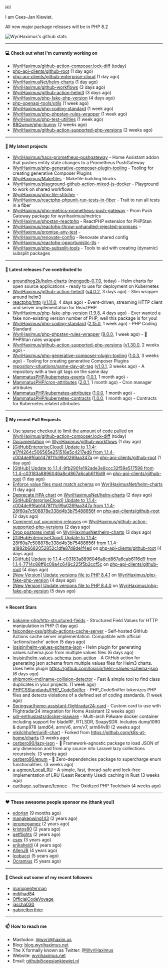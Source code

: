 Hi!

I am Cees-Jan Kiewiet.

All new major package releases will be in PHP 8.2

![WyriHaximus's github stats](https://github-readme-stats.vercel.app/api?username=WyriHaximus&show_icons=true)

---

#### 💻 Check out what I'm currently working on

- [WyriHaximus/github-action-composer.lock-diff](https://github.com/WyriHaximus/github-action-composer.lock-diff) (today)
- [php-api-clients/github-root](https://github.com/php-api-clients/github-root) (1 day ago)
- [php-api-clients/github-enterprise-cloud](https://github.com/php-api-clients/github-enterprise-cloud) (1 day ago)
- [WyriHaximusNet/helm-charts](https://github.com/WyriHaximusNet/helm-charts) (1 day ago)
- [WyriHaximus/github-workflows](https://github.com/WyriHaximus/github-workflows) (3 days ago)
- [WyriHaximus/github-action-helm3](https://github.com/WyriHaximus/github-action-helm3) (3 days ago)
- [WyriHaximus/php-fake-php-version](https://github.com/WyriHaximus/php-fake-php-version) (4 days ago)
- [php-openapi-tools/utils](https://github.com/php-openapi-tools/utils) (1 week ago)
- [WyriHaximus/php-coding-standard](https://github.com/WyriHaximus/php-coding-standard) (1 week ago)
- [WyriHaximus/php-phpstan-rules-wrapper](https://github.com/WyriHaximus/php-phpstan-rules-wrapper) (1 week ago)
- [WyriHaximus/php-test-utilities](https://github.com/WyriHaximus/php-test-utilities) (1 week ago)
- [BBQueue/php-bunny](https://github.com/BBQueue/php-bunny) (2 weeks ago)
- [WyriHaximus/github-action-supported-php-versions](https://github.com/WyriHaximus/github-action-supported-php-versions) (2 weeks ago)

---

#### 🌱 My latest projects

- [WyriHaximus/hacs-prometheus-pushgateway](https://github.com/WyriHaximus/hacs-prometheus-pushgateway) - Home Assistant addon that pushes entity state changes to a Prometheus PushGateway
- [WyriHaximus/php-generative-composer-plugin-tooling](https://github.com/WyriHaximus/php-generative-composer-plugin-tooling) - Tooling for creating generative Composer Plugins
- [WyriHaximus/Makefiles](https://github.com/WyriHaximus/Makefiles) - Makefile building blocks
- [WyriHaximus/playground-github-action-mixed-js-docker](https://github.com/WyriHaximus/playground-github-action-mixed-js-docker) - Playground to work on shared workflows
- [WyriHaximus/php-tile-stitcher](https://github.com/WyriHaximus/php-tile-stitcher) - 
- [WyriHaximus/reactphp-phpunit-run-tests-in-fiber](https://github.com/WyriHaximus/reactphp-phpunit-run-tests-in-fiber) - Trait to run all tests in a fiber
- [WyriHaximus/php-metrics-prometheus-push-gateway](https://github.com/WyriHaximus/php-metrics-prometheus-push-gateway) - Prom Push Gateway package for wyrihaximus/metrics
- [WyriHaximus/phpstan-reactphp](https://github.com/WyriHaximus/phpstan-reactphp) - ReactPHP extension for PHPStan
- [WyriHaximus/reactphp-throw-unhandled-rejected-promises](https://github.com/WyriHaximus/reactphp-throw-unhandled-rejected-promises) - 
- [WyriHaximus/promise-any-test](https://github.com/WyriHaximus/promise-any-test) - 
- [WyriHaximus/renovate-config](https://github.com/WyriHaximus/renovate-config) - Renovate shared config
- [WyriHaximus/reactphp-opportunistic-tls](https://github.com/WyriHaximus/reactphp-opportunistic-tls) - 
- [WyriHaximus/php-subsplit-tools](https://github.com/WyriHaximus/php-subsplit-tools) - Tools to aid with creating (dynamic) subsplit packages

---

#### 🔭 Latest releases I've contributed to

- [groundhog2k/helm-charts](https://github.com/groundhog2k/helm-charts) ([mongodb-0.7.0](https://github.com/groundhog2k/helm-charts/releases/tag/mongodb-0.7.0), today) - Helm charts for open source applications - ready to use for deployment on Kubernetes
- [WyriHaximus/github-action-helm3](https://github.com/WyriHaximus/github-action-helm3) ([v4.0.2](https://github.com/WyriHaximus/github-action-helm3/releases/tag/v4.0.2), 3 days ago) - Slim wrapper around helm3
- [reactphp/http](https://github.com/reactphp/http) ([v1.11.0](https://github.com/reactphp/http/releases/tag/v1.11.0), 4 days ago) - Event-driven, streaming HTTP client and server implementation for ReactPHP.
- [WyriHaximus/php-fake-php-version](https://github.com/WyriHaximus/php-fake-php-version) ([1.9.8](https://github.com/WyriHaximus/php-fake-php-version/releases/tag/1.9.8), 4 days ago) - Ever wanted a fake non-existing version number of PHP, well this package is for you!
- [WyriHaximus/php-coding-standard](https://github.com/WyriHaximus/php-coding-standard) ([2.15.0](https://github.com/WyriHaximus/php-coding-standard/releases/tag/2.15.0), 1 week ago) - PHP Coding Standard
- [WyriHaximus/php-phpstan-rules-wrapper](https://github.com/WyriHaximus/php-phpstan-rules-wrapper) ([9.0.0](https://github.com/WyriHaximus/php-phpstan-rules-wrapper/releases/tag/9.0.0), 1 week ago) - 🌯 PHPStan rules wrapper
- [WyriHaximus/github-action-supported-php-versions](https://github.com/WyriHaximus/github-action-supported-php-versions) ([v1.30.0](https://github.com/WyriHaximus/github-action-supported-php-versions/releases/tag/v1.30.0), 2 weeks ago) - 
- [WyriHaximus/php-generative-composer-plugin-tooling](https://github.com/WyriHaximus/php-generative-composer-plugin-tooling) ([1.0.3](https://github.com/WyriHaximus/php-generative-composer-plugin-tooling/releases/tag/1.0.3), 3 weeks ago) - Tooling for creating generative Composer Plugins
- [repository-situations/same-day-git-tag](https://github.com/repository-situations/same-day-git-tag) ([v1.0.1](https://github.com/repository-situations/same-day-git-tag/releases/tag/v1.0.1), 3 weeks ago) - A repository with a two git tags on the same day
- [MammatusPHP/kubernetes-events](https://github.com/MammatusPHP/kubernetes-events) ([1.0.1](https://github.com/MammatusPHP/kubernetes-events/releases/tag/1.0.1), 1 month ago) - 
- [MammatusPHP/cron-attributes](https://github.com/MammatusPHP/cron-attributes) ([2.0.1](https://github.com/MammatusPHP/cron-attributes/releases/tag/2.0.1), 1 month ago) - Cron manager attributes
- [MammatusPHP/kubernetes-attributes](https://github.com/MammatusPHP/kubernetes-attributes) ([1.0.0](https://github.com/MammatusPHP/kubernetes-attributes/releases/tag/1.0.0), 1 month ago) - 
- [MammatusPHP/kubernetes-contracts](https://github.com/MammatusPHP/kubernetes-contracts) ([1.0.0](https://github.com/MammatusPHP/kubernetes-contracts/releases/tag/1.0.0), 1 month ago) - Contracts for Kubernetes related attributes

---

#### 🔨 My recent Pull Requests

- [Use sparse checkout to limit the amount of code pulled](https://github.com/WyriHaximus/github-action-composer.lock-diff/pull/170) on [WyriHaximus/github-action-composer.lock-diff](https://github.com/WyriHaximus/github-action-composer.lock-diff) (today)
- [Documentation](https://github.com/WyriHaximus/github-workflows/pull/48) on [WyriHaximus/github-workflows](https://github.com/WyriHaximus/github-workflows) (1 day ago)
- [[GitHubEnterpriseCloud] Update to 1.1.4-a17f4264c506565e251516e5c4217ed8 from 1.1.4-c004de9f6ab1478f11c99a0269aa347a](https://github.com/php-api-clients/github-root/pull/1362) on [php-api-clients/github-root](https://github.com/php-api-clients/github-root) (1 day ago)
- [[GitHub] Update to 1.1.4-9fb2901e192ade3e8ccc32f59e517598 from 1.1.4-c03183a8896046a8cd867a6cab6116d9](https://github.com/php-api-clients/github-root/pull/1361) on [php-api-clients/github-root](https://github.com/php-api-clients/github-root) (1 day ago)
- [Enforce value files must match schema](https://github.com/WyriHaximusNet/helm-charts/pull/123) on [WyriHaximusNet/helm-charts](https://github.com/WyriHaximusNet/helm-charts) (1 day ago)
- [Deprecate HPA chart](https://github.com/WyriHaximusNet/helm-charts/pull/122) on [WyriHaximusNet/helm-charts](https://github.com/WyriHaximusNet/helm-charts) (2 days ago)
- [[GitHubEnterpriseCloud] Update to 1.1.4-c004de9f6ab1478f11c99a0269aa347a from 1.1.4-28f60a7c508878e338d4b3b75488656f](https://github.com/php-api-clients/github-root/pull/1360) on [php-api-clients/github-root](https://github.com/php-api-clients/github-root) (2 days ago)
- [Comment out upcoming releases](https://github.com/WyriHaximus/github-action-supported-php-versions/pull/60) on [WyriHaximus/github-action-supported-php-versions](https://github.com/WyriHaximus/github-action-supported-php-versions) (2 days ago)
- [Drop postgres install](https://github.com/WyriHaximusNet/helm-charts/pull/121) on [WyriHaximusNet/helm-charts](https://github.com/WyriHaximusNet/helm-charts) (3 days ago)
- [[GitHubEnterpriseCloud] Update to 1.1.4-28f60a7c508878e338d4b3b75488656f from 1.1.4-a1982b6682052852c1dfe87d8de1f4ed](https://github.com/php-api-clients/github-root/pull/1359) on [php-api-clients/github-root](https://github.com/php-api-clients/github-root) (4 days ago)
- [[GitHub] Update to 1.1.4-c03183a8896046a8cd867a6cab6116d9 from 1.1.4-7714c88ff6c09a4c649c225f5b2ccf5c](https://github.com/php-api-clients/github-root/pull/1358) on [php-api-clients/github-root](https://github.com/php-api-clients/github-root) (4 days ago)
- [[New Version] Update versions file to PHP 8.4.1](https://github.com/WyriHaximus/php-fake-php-version/pull/136) on [WyriHaximus/php-fake-php-version](https://github.com/WyriHaximus/php-fake-php-version) (4 days ago)
- [[New Version] Update versions file to PHP 8.4.0](https://github.com/WyriHaximus/php-fake-php-version/pull/135) on [WyriHaximus/php-fake-php-version](https://github.com/WyriHaximus/php-fake-php-version) (5 days ago)

---

#### ⭐ Recent Stars

- [bakame-php/http-structured-fields](https://github.com/bakame-php/http-structured-fields) - Structured Field Values for HTTP manipulation in PHP (1 day ago)
- [falcondev-oss/github-actions-cache-server](https://github.com/falcondev-oss/github-actions-cache-server) - Self-hosted GitHub Actions cache server implementation. Compatible with official &#39;actions/cache&#39; action (5 days ago)
- [losisin/helm-values-schema-json](https://github.com/losisin/helm-values-schema-json) - Helm plugin for generating values.schema.json from multiple values files (6 days ago)
- [losisin/helm-values-schema-json-action](https://github.com/losisin/helm-values-schema-json-action) - A GitHub action for generating json schema from multiple values files for Helm3 charts. Uses helm plugin https://github.com/losisin/helm-values-schema-json (6 days ago)
- [shipmonk-rnd/name-collision-detector](https://github.com/shipmonk-rnd/name-collision-detector) - Fast &amp; simple tool to find class duplicates in your projects. (1 week ago)
- [PHPCSStandards/PHP_CodeSniffer](https://github.com/PHPCSStandards/PHP_CodeSniffer) - PHP_CodeSniffer tokenizes PHP files and detects violations of a defined set of coding standards. (1 week ago)
- [Springvar/home-assistant-flightradar24-card](https://github.com/Springvar/home-assistant-flightradar24-card) - Custom card to use with Flightradar24 integration for Home Assistant (2 weeks ago)
- [sdr-enthusiasts/docker-piaware](https://github.com/sdr-enthusiasts/docker-piaware) - Multi-arch PiAware docker container including support for bladeRF, RTLSDR, SoapySDR. Includes dump1090 &amp; dump978 (amd64, arm/v6, arm/v7, arm64v8) (2 weeks ago)
- [mkilchhofer/unifi-chart](https://github.com/mkilchhofer/unifi-chart) - Forked from https://github.com/k8s-at-home/charts (3 weeks ago)
- [cerbero90/lazy-json](https://github.com/cerbero90/lazy-json) - 🐼 Framework-agnostic package to load JSON of any dimension and from any source into Laravel lazy collections recursively. (3 weeks ago)
- [cerbero90/enum](https://github.com/cerbero90/enum) - 🎲 Zero-dependencies package to supercharge enum functionalities. (3 weeks ago)
- [a-agmon/LocalLRU](https://github.com/a-agmon/LocalLRU) - A simple, fast, thread-safe and lock-free implementation of LRU (Least Recently Used) caching in Rust (3 weeks ago)
- [carthage-software/fennec](https://github.com/carthage-software/fennec) - The Oxidized PHP Toolchain (4 weeks ago)

---

#### ❤️ These awesome people sponsor me (thank you!)

- [edorian](https://github.com/edorian) (9 months ago)
- [mangkepwing143](https://github.com/mangkepwing143) (2 years ago)
- [jeromegamez](https://github.com/jeromegamez) (2 years ago)
- [kristos80](https://github.com/kristos80) (2 years ago)
- [getflights](https://github.com/getflights) (2 years ago)
- [csev](https://github.com/csev) (3 years ago)
- [erikaheidi](https://github.com/erikaheidi) (4 years ago)
- [AllenJB](https://github.com/AllenJB) (4 years ago)
- [lcobucci](https://github.com/lcobucci) (5 years ago)
- [Ocramius](https://github.com/Ocramius) (5 years ago)

---

#### 👯 Check out some of my recent followers

- [mariopenterman](https://github.com/mariopenterman)
- [mdjihad84](https://github.com/mdjihad84)
- [OfficialCodeVoyage](https://github.com/OfficialCodeVoyage)
- [jascha030](https://github.com/jascha030)
- [gabrielberthier](https://github.com/gabrielberthier)

---

#### 📫 How to reach me

- Mastodon: [@wyri@haxim.us](https://toot-toot.wyrihaxim.us/@wyri)
- Blog: [blog.wyrihaximus.net](https://blog.wyrihaximus.net/)
- The X formally known as Twitter: [@WyriHaximus](https://twitter.com/WyriHaximus)
- Website: [wyrihaximus.net](https://wyrihaximus.net/)
- Email: [github@ceesjankiewiet.nl](mailto:github@ceesjankiewiet.nl)
